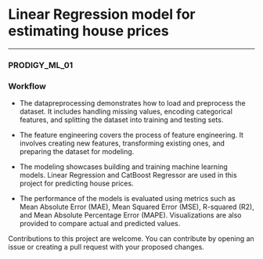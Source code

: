 # Linear Regression model for estimating house prices
---
### PRODIGY_ML_01

### Workflow

- The datapreprocessing demonstrates how to load and preprocess the dataset. It includes handling missing values, encoding categorical features, and splitting the dataset into training and testing sets.

- The feature engineering covers the process of feature engineering. It involves creating new features, transforming existing ones, and preparing the dataset for modeling.

- The modeling showcases building and training machine learning models. Linear Regression and CatBoost Regressor are used in this project for predicting house prices.

- The performance of the models is evaluated using metrics such as Mean Absolute Error (MAE), Mean Squared Error (MSE), R-squared (R2), and Mean Absolute Percentage Error (MAPE). Visualizations are also provided to compare actual and predicted values.

Contributions to this project are welcome. You can contribute by opening an issue or creating a pull request with your proposed changes.
